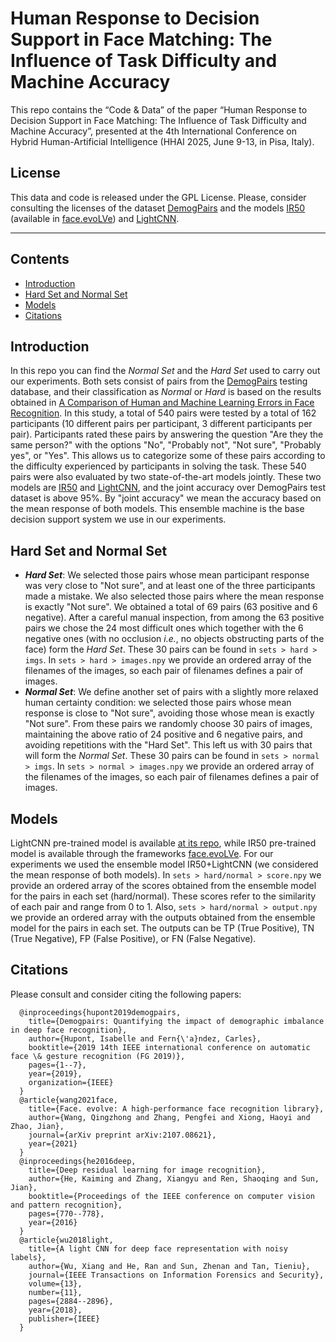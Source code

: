 # Human Response to Decision Support in Face Matching: The Influence of Task Difficulty and Machine Accuracy
This repo contains the “Code & Data” of the paper “Human Response to Decision Support in Face Matching: The Influence of Task Difficulty and Machine Accuracy”, presented at the 4th International Conference on Hybrid Human-Artificial Intelligence (HHAI 2025, June 9-13, in Pisa, Italy).

## License
This data and code is released under the GPL License. Please, consider consulting the licenses of the dataset [DemogPairs](https://ihupont.github.io/publications/2019-05-16-demogpairs) and the models [IR50](https://openaccess.thecvf.com/content_cvpr_2016/papers/He_Deep_Residual_Learning_CVPR_2016_paper.pdf) (available in [face.evoLVe](https://github.com/ZhaoJ9014/face.evoLVe)) and [LightCNN](https://ieeexplore.ieee.org/abstract/document/8353856).

****

## Contents
* [Introduction](#Introduction)
* [Hard Set and Normal Set](#HardSetandNormalSet)
* [Models](#Models)
* [Citations](#Citations)

## Introduction

In this repo you can find the _Normal Set_ and the _Hard Set_ used to carry out our experiments. Both sets consist of pairs from the [DemogPairs](https://ihupont.github.io/publications/2019-05-16-demogpairs) testing database, and their classification as _Normal_ or _Hard_ is based on the results obtained in [A Comparison of Human and Machine Learning Errors in Face Recognition](https://arxiv.org/pdf/2502.11337). In this study, a total of 540 pairs were tested by a total of 162 participants (10 different pairs per participant, 3 different participants per pair). Participants rated these pairs by answering the question "Are they the same person?" with the options "No", "Probably not", "Not sure", "Probably yes", or "Yes". This allows us to categorize some of these pairs according to the difficulty experienced by participants in solving the task. These 540 pairs were also evaluated by two state-of-the-art models jointly. These two models are [IR50](https://openaccess.thecvf.com/content_cvpr_2016/papers/He_Deep_Residual_Learning_CVPR_2016_paper.pdf) and [LightCNN](https://ieeexplore.ieee.org/abstract/document/8353856), and the joint accuracy over DemogPairs test dataset is above 95%. By "joint accuracy" we mean the accuracy based on the mean response of both models. This ensemble machine is the base decision support system we use in our experiments.

## Hard Set and Normal Set

* ***Hard Set***: We selected those pairs whose mean participant response was very close to "Not sure", and at least one of the three participants made a mistake. We also selected those pairs where the mean response is exactly "Not sure". We obtained a total of 69 pairs (63 positive and 6 negative). After a careful manual inspection, from among the 63 positive pairs we chose the 24 most difficult ones which together with the 6 negative ones (with no occlusion _i.e._, no objects obstructing parts of the face) form the _Hard Set_. These 30 pairs can be found in `sets > hard > imgs`. In `sets > hard > images.npy` we provide an ordered array of the filenames of the images, so each pair of filenames defines a pair of images.
* ***Normal Set***: We define another set of pairs with a slightly more relaxed human certainty condition: we selected those pairs whose mean response is close to "Not sure", avoiding those whose mean is exactly "Not sure". From these pairs we randomly choose 30 pairs of images, maintaining the above ratio of 24 positive and 6 negative pairs, and avoiding repetitions with the "Hard Set". This left us with 30 pairs that will form the _Normal Set_. These 30 pairs can be found in `sets > normal > imgs`. In `sets > normal > images.npy` we provide an ordered array of the filenames of the images, so each pair of filenames defines a pair of images.

## Models
LightCNN pre-trained model is available [at its repo](https://github.com/AlfredXiangWu/LightCNN/tree/master), while IR50 pre-trained model is available through the frameworks [face.evoLVe](https://github.com/ZhaoJ9014/face.evoLVe?tab=readme-ov-file#Model-Zoo). For our experiments we used the ensemble model IR50+LightCNN (we considered the mean response of both models). In `sets > hard/normal > score.npy` we provide an ordered array of the scores obtained from the ensemble model for the pairs in each set (hard/normal). These scores refer to the similarity of each pair and range from 0 to 1. Also, `sets > hard/normal > output.npy` we provide an ordered array with the outputs obtained from the ensemble model for the pairs in each set. The outputs can be TP (True Positive), TN (True Negative), FP (False Positive), or FN (False Negative). 

## Citations
Please consult and consider citing the following papers:

      @inproceedings{hupont2019demogpairs,
        title={Demogpairs: Quantifying the impact of demographic imbalance in deep face recognition},
        author={Hupont, Isabelle and Fern{\'a}ndez, Carles},
        booktitle={2019 14th IEEE international conference on automatic face \& gesture recognition (FG 2019)},
        pages={1--7},
        year={2019},
        organization={IEEE}
      }
      @article{wang2021face,
        title={Face. evolve: A high-performance face recognition library},
        author={Wang, Qingzhong and Zhang, Pengfei and Xiong, Haoyi and Zhao, Jian},
        journal={arXiv preprint arXiv:2107.08621},
        year={2021}
      }
      @inproceedings{he2016deep,
        title={Deep residual learning for image recognition},
        author={He, Kaiming and Zhang, Xiangyu and Ren, Shaoqing and Sun, Jian},
        booktitle={Proceedings of the IEEE conference on computer vision and pattern recognition},
        pages={770--778},
        year={2016}
      }
      @article{wu2018light,
        title={A light CNN for deep face representation with noisy labels},
        author={Wu, Xiang and He, Ran and Sun, Zhenan and Tan, Tieniu},
        journal={IEEE Transactions on Information Forensics and Security},
        volume={13},
        number={11},
        pages={2884--2896},
        year={2018},
        publisher={IEEE}
      }
